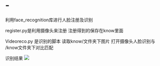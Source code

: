 # -
利用face_recognition库进行人脸注册及识别

register.py是利用摄像头来注册 注册得到的保存在know里面

Videoreco.py 是识别的脚本 读取know/文件夹下图片 打开摄像头人脸识别与 /know文件夹下对比匹配 

识别结果
![](https://github.com/labAxiaoming/face_register_and_reco/blob/master/result.jpg)








